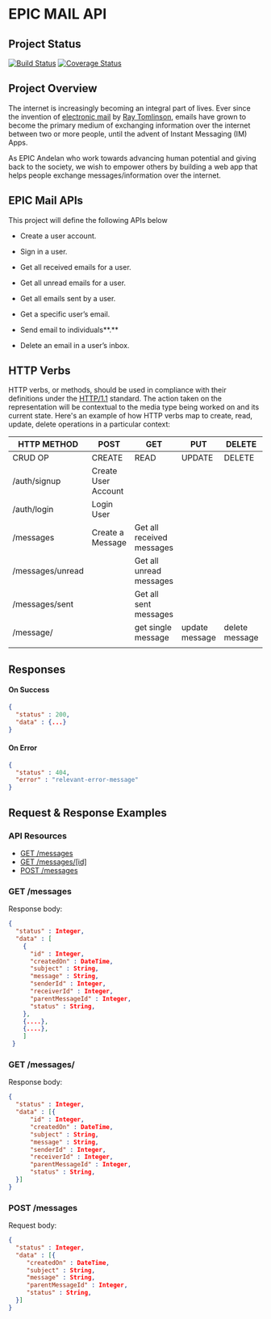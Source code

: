 # EPIC MAIL API

## Project Status
[![Build Status](https://travis-ci.org/alexxsanya/EPIC-MAIL-API.svg?branch=ft-as_user_can_create_account-164792652)](https://travis-ci.org/alexxsanya/EPIC-MAIL-API)
[![Coverage Status](https://coveralls.io/repos/github/alexxsanya/EPIC-MAIL-API/badge.svg?branch=ft-as_user_can_create_account-164792652)](https://coveralls.io/github/alexxsanya/EPIC-MAIL-API?branch=ft-as_user_can_create_account-164792652)

## Project Overview

The internet is increasingly becoming an integral part of lives. Ever since the invention of [electronic mail](https://en.wikipedia.org/wiki/Email) by [Ray Tomlinson](https://en.wikipedia.org/wiki/Ray_Tomlinson), emails have grown to become the primary medium of exchanging information over the internet between two or more people, until the advent of Instant Messaging (IM) Apps.

As EPIC Andelan who work towards advancing human potential and giving back to the society, we wish to empower others by building a web app that helps people exchange messages/information over the internet.

## EPIC Mail APIs

This project will define the following APIs below

- Create a user account.

- Sign in a user.

- Get all received emails for a user.

- Get all unread emails for a user.

- Get all emails sent by a user.

- Get a specific user’s email.

- Send email to individuals**.**

- Delete an email in a user’s inbox.

  

## HTTP Verbs

HTTP verbs, or methods, should be used in compliance with their definitions under the [HTTP/1.1](http://www.w3.org/Protocols/rfc2616/rfc2616-sec9.html) standard.
The action taken on the representation will be contextual to the media type being worked on and its current state. Here's an example of how HTTP verbs map to create, read, update, delete operations in a particular context:

| HTTP METHOD      | POST                | GET                       | PUT            | DELETE         |
| ---------------- | ------------------- | ------------------------- | -------------- | -------------- |
| CRUD OP          | CREATE              | READ                      | UPDATE         | DELETE         |
| /auth/signup     | Create User Account |                           |                |                |
| /auth/login      | Login User          |                           |                |                |
| /messages        | Create a Message    | Get all received messages |                |                |
| /messages/unread |                     | Get all unread messages   |                |                |
| /messages/sent   |                     | Get all sent messages     |                |                |
| /message/<id>    |                     | get single message        | update message | delete message |
|                  |                     |                           |                |                |

## Responses

#### On Success

```json
{
  "status" : 200, 
  "data" : {...}
}

```

#### On Error

```json
{
  "status" : 404,
  "error" : "relevant-error-message"
}

```

## Request & Response Examples

### API Resources

- [GET /messages](#get-messages)
- [GET /messages/[id]](#get-messagesid)
- [POST /messages](#post-messenges)

### GET /messages

Response body:

```json
{
  "status" : Integer, 
  "data" : [
    {
      "id" : Integer, 
      "createdOn" : DateTime,
      "subject" : String,
      "message" : String,
      "senderId" : Integer,
      "receiverId" : Integer,
      "parentMessageId" : Integer,
      "status" : String,
    }, 
    {....},
    {....},
    ]
 }
```

### GET /messages/<id>

Response body:

```json
{
  "status" : Integer, 
  "data" : [{
      "id" : Integer, 
      "createdOn" : DateTime,
      "subject" : String,
      "message" : String,
      "senderId" : Integer,
      "receiverId" : Integer,
      "parentMessageId" : Integer,
      "status" : String,
  }]
}

```

### POST /messages

Request body:

```json
{
  "status" : Integer, 
  "data" : [{
     "createdOn" : DateTime,        
     "subject" : String,
     "message" : String,
     "parentMessageId" : Integer,
     "status" : String,
  }]
}

```